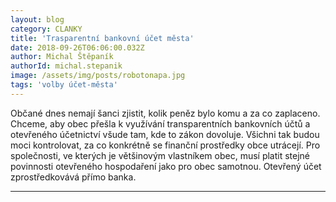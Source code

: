 ```yaml
---
layout: blog
category: CLANKY
title: 'Trasparentní bankovní účet města'
date: 2018-09-26T06:06:00.032Z
author: Michal Štěpaník
authorId: michal.stepanik
image: /assets/img/posts/robotonapa.jpg
tags: 'volby účet-města'
---
```

Občané dnes nemají šanci zjistit, kolik peněz bylo komu a za co zaplaceno. Chceme, aby obec přešla k využívání transparentních bankovních účtů a otevřeného účetnictví všude tam, kde to zákon dovoluje. Všichni tak budou moci kontrolovat, za co konkrétně se finanční prostředky obce utrácejí. Pro společnosti, ve kterých je většinovým vlastníkem obec, musí platit stejné povinnosti otevřeného hospodaření jako pro obec samotnou. Otevřený účet zprostředkovává přímo banka. 

- - -
